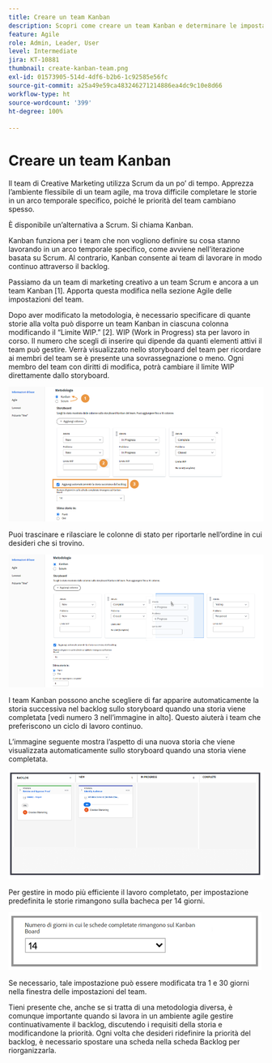 ```yaml
---
title: Creare un team Kanban
description: Scopri come creare un team Kanban e determinare le impostazioni per il team.
feature: Agile
role: Admin, Leader, User
level: Intermediate
jira: KT-10881
thumbnail: create-kanban-team.png
exl-id: 01573905-514d-4df6-b2b6-1c92585e56fc
source-git-commit: a25a49e59ca483246271214886ea4dc9c10e8d66
workflow-type: ht
source-wordcount: '399'
ht-degree: 100%

---
```


# Creare un team Kanban

Il team di Creative Marketing utilizza Scrum da un po’ di tempo. Apprezza l’ambiente flessibile di un team agile, ma trova difficile completare le storie in un arco temporale specifico, poiché le priorità del team cambiano spesso.

È disponibile un’alternativa a Scrum. Si chiama Kanban.

Kanban funziona per i team che non vogliono definire su cosa stanno lavorando in un arco temporale specifico, come avviene nell’iterazione basata su Scrum. Al contrario, Kanban consente ai team di lavorare in modo continuo attraverso il backlog.

Passiamo da un team di marketing creativo a un team Scrum e ancora a un team Kanban [1]. Apporta questa modifica nella sezione Agile delle impostazioni del team.

Dopo aver modificato la metodologia, è necessario specificare di quante storie alla volta può disporre un team Kanban in ciascuna colonna modificando il “Limite WIP.” [2]. WIP (Work in Progress) sta per lavoro in corso. Il numero che scegli di inserire qui dipende da quanti elementi attivi il team può gestire. Verrà visualizzato nello storyboard del team per ricordare ai membri del team se è presente una sovrassegnazione o meno. Ogni membro del team con diritti di modifica, potrà cambiare il limite WIP direttamente dallo storyboard.

![Pagina Impostazioni team](assets/teamspage-01.png)

Puoi trascinare e rilasciare le colonne di stato per riportarle nell’ordine in cui desideri che si trovino.

![Pagina Impostazioni team](assets/teamspage-02.png)

I team Kanban possono anche scegliere di far apparire automaticamente la storia successiva nel backlog sullo storyboard quando una storia viene completata [vedi numero 3 nell’immagine in alto]. Questo aiuterà i team che preferiscono un ciclo di lavoro continuo.


L’immagine seguente mostra l’aspetto di una nuova storia che viene visualizzata automaticamente sullo storyboard quando una storia viene completata.

![Pagina Impostazioni team](assets/teamspage-03.png)

Per gestire in modo più efficiente il lavoro completato, per impostazione predefinita le storie rimangono sulla bacheca per 14 giorni.

![Pagina Impostazioni team](assets/teampage-04.png)

Se necessario, tale impostazione può essere modificata tra 1 e 30 giorni nella finestra delle impostazioni del team.

Tieni presente che, anche se si tratta di una metodologia diversa, è comunque importante quando si lavora in un ambiente agile gestire continuativamente il backlog, discutendo i requisiti della storia e modificandone la priorità. Ogni volta che desideri ridefinire la priorità del backlog, è necessario spostare una scheda nella scheda Backlog per riorganizzarla.
